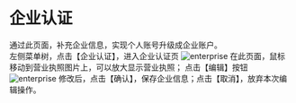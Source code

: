 # 企业认证
通过此页面，补充企业信息，实现个人账号升级成企业账户。  
左侧菜单树，点击【企业认证】，进入企业认证页
![enterprise](https://juyun-1253413501.cos.ap-beijing.myqcloud.com/opsphere/personal/%E4%BC%81%E4%B8%9A%E8%AE%A4%E8%AF%81.png)
在此页面，鼠标移动到营业执照图片上，可以放大显示营业执照；
点击【编辑】按钮
![enterprise](https://juyun-1253413501.cos.ap-beijing.myqcloud.com/opsphere/personal/%E4%BC%81%E4%B8%9A%E8%AE%A4%E8%AF%81%E7%BC%96%E8%BE%91.png
)
修改后，点击【确认】，保存企业信息；点击【取消】，放弃本次编辑操作。
